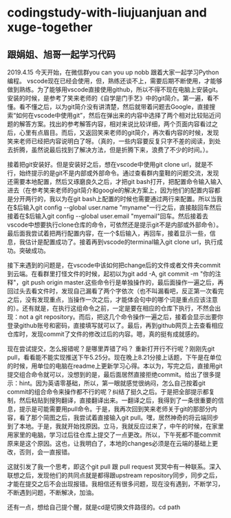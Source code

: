 # codingstudy-with-liujuanjuan and xuge-together
## 跟娟姐、旭哥一起学习代码
2019.4.15
今天开始，在微信群you can you up nobb 跟着大家一起学习Python编程。
vscode现在已经会使用，但，熟练还谈不上，需要后期不断使用，才能够做到熟练。为了能够用vscode直接使用github，所以不得不现在电脑上安装git。安装的时候，是参考了笑来老师的《自学是门手艺》中的git简介。第一遍，看不懂。看不懂之后，以为git简介没有讲清楚，然后就带着问题去Google，直接搜索“如何在vscode中使用git”，然后在弹出来的内容中选择了两个相对比较贴近问题的解答方案。找出的参考解答内容，相对来说比较详细，两个页面内容看过之后，心里有点眉目。而后，又返回笑来老师的git简介，再次看内容的时候，发现笑来老师已经把内容说明白了呀。（真的，一些内容要反复只字不差的阅读，到处去折腾，虽然说最后找到了解决方法，但是折腾下来，浪费了不少的时间。）。

接着把git安装好。但是安装好之后，想在vscode中使用git clone url，就是不行，始终提示的是git不是内部或外部命令。通过查看群内童鞋的问题交流，发现还需要本地配置，然后又琢磨良久之后，才把git bash打开，把配置命令输入输入进去（在参考笑来老师的git简介和google的解决方案上，因为他们的配置内容都是分开两行的，我以为在git bash上配置的时候也需要通过两行来配置。所以当我在$后输入git config --global user.name "myname"一行之后，直接敲回车然后接着在$后输入git config --global user.email "myemail"回车。然后接着去vscode中想要执行clone仓库的命令，可依然还是提示git不是内部或外部命令）。最后面我尝试着把两行配置内容，在一个$后输入，再回车，接着显示一些，信息，我估计是配置成功了。接着再到vscode的terminal输入git clone url，执行成功。突破成功。

接下来遇到的问题是，在vscode中该如何把change后的文件或者文件夹commit到云端。在看群里打怪文件的时候，起初以为git add -A, git commit -m "你的注释"，git push origin master.这些命令行是单独操作的，最后面操作一遍之后，再回过头去看文件时，发现自己漏看了两个字依次（也不叫漏看吧，反正第一次看完之后，没有发现重点，当操作一次之后，才能体会句中的哪个词是重点应该注意的）。还有就是，在执行这组命令之前，一定是要在相应的仓库下执行，不然会出现：not a git repository。而后，把这几个命令操作一遍之后，接着会显示出要你登录github账号和密码，直接填写就可以了。最后，再到github网页上去查看相应仓库时，发现commit了文件的修改过后的内容。嗯，真的挺有成就感的。

现在尝试提交，怎么报错呢？是哪里弄错了吗？
重新打开行不行呢？刚刚先git pull，看看能不能实现推送下午5.25分。现在晚上8.21分接上话题，下午是在单位的时候，用单位的电脑在readme上更新学习心得。本以为，写完之后，直接用git提交组合命令就可以，没想到的是，最后面居然直接拒绝commit。给出了很多提示：hint。因为英语零基础，所以，第一眼就感觉很纳闷，怎么自己按着git commit的组合命令来操作都不行的呢？纠结了挺久之后。于是把全部提示都复制，然后粘贴到搜狗翻译，直接翻译出来。一翻译之后，我得到了一条很重要的信息，提示是可能需要用pull命令。于是，我再次回到笑来老师关于git的那部分内容，看了那个简图之后，我尝试着直接输入git pull。嘿，居然神奇的将云端同步到了本地。于是，我就开始找原因。立马，我就反应过来了，中午的时候，在家里用家里的电脑，学习过后往仓库上提交了一点更改。所以，下午死都不能commit原来是这个原因。这也，让我明白了，本地的changes必须是在云端的基础上更改，否则，会一直报错。

这就引发了我一个思考，即这个git pull 跟 pull request 冥冥中有一种联系。深入联想之后，发现他们的共同点就是都得跟upstream repository同步，同步之后，才能在提交之后不会出现报错。我相信还有很多问题，现在没有遇到，不断学习，不断遇到问题，不断解决，加油。

还有一点，想给自己提个醒，就是cd是切换文件路径的。cd path